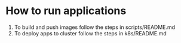 # How to run applications

1. To build and push images follow the steps in scripts/README.md
2. To deploy apps to cluster follow the steps in k8s/README.md
